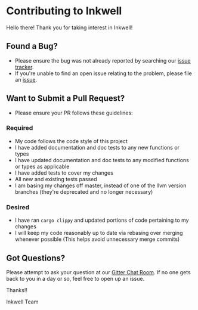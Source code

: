 # Contributing to Inkwell

Hello there! Thank you for taking interest in Inkwell!

## Found a Bug?

* Please ensure the bug was not already reported by searching our [issue tracker](https://github.com/TheDan64/inkwell/issues).
* If you're unable to find an open issue relating to the problem, please file an [issue](https://github.com/TheDan64/inkwell/issues/new).

<!--- * Please use the issue template to create the issue --->

## Want to Submit a Pull Request?

* Please ensure your PR follows these guidelines:

### Required

* My code follows the code style of this project
* I have added documentation and doc tests to any new functions or types
* I have updated documentation and doc tests to any modified functions or types as applicable
* I have added tests to cover my changes
* All new and existing tests passed
* I am basing my changes off master, instead of one of the llvm version branches (they're deprecated and no longer necessary)

### Desired

* I have ran `cargo clippy` and updated portions of code pertaining to my changes
* I will keep my code reasonably up to date via rebasing over merging whenever possible (This helps avoid unnecessary merge commits)

## Got Questions?

Please attempt to ask your question at our [Gitter Chat Room](https://gitter.im/inkwell-rs/Lobby). If no one gets back to you in a day or so, feel free to open up an issue.

Thanks!!

Inkwell Team
